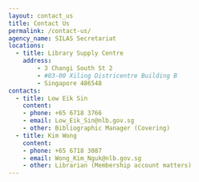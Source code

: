 ```yaml
---
layout: contact_us
title: Contact Us
permalink: /contact-us/
agency_name: SILAS Secretariat
locations:
  - title: Library Supply Centre
    address:
        - 3 Changi South St 2
        - #03-00 Xiling Districentre Building B
        - Singapore 486548
contacts:
  - title: Low Eik Sin
    content:
    - phone: +65 6718 3766
    - email: Low_Eik_Sin@nlb.gov.sg
    - other: Bibliographic Manager (Covering)
  - title: Kim Wong
    content:
    - phone: +65 6718 3087
    - email: Wong_Kim_Nguk@nlb.gov.sg
    - other: Librarian (Membership account matters)
---
```

